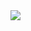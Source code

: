 <a href="https://github.com/khabouss?tab=repositories">
  <img align="center" src="https://github-readme-stats.vercel.app/api/top-langs/?username=khabouss&theme=dark"/>
</a>
